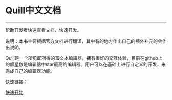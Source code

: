 # Quill中文文档
---

帮助开发者快速查看文档，快速开发。

说明：本书主要根据官方文档进行翻译，其中有的地方作出自己的额外补充的会作出说明。

Quill是一个所见即所得的富文本编辑器，拥有很好的交互体验，目前在github上的额星数是编辑器中star最高的编辑器。用户可以在基础上进行自定义的开发，来完成自己的编辑器功能。


快速链接：

[快速开始](./documentation/quickstarts)
